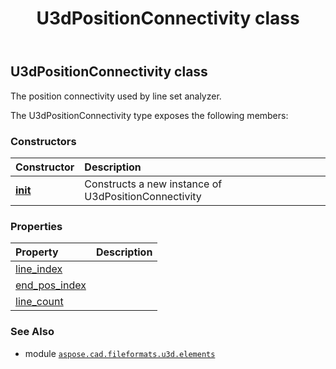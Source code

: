 ﻿---
title: U3dPositionConnectivity class
second_title: Aspose.CAD for Python via .NET API References
description: 
type: docs
weight: 150
url: /python-net/aspose.cad.fileformats.u3d.elements/u3dpositionconnectivity/
is_root: false
---

## U3dPositionConnectivity class

The position connectivity used by line set analyzer.



The U3dPositionConnectivity type exposes the following members:

### Constructors
| Constructor | Description |
| :- | :- |
| [__init__](/cad/python-net/aspose.cad.fileformats.u3d.elements/u3dpositionconnectivity/__init__/#) | Constructs a new instance of U3dPositionConnectivity |


### Properties
| Property | Description |
| :- | :- |
| [line_index](/cad/python-net/aspose.cad.fileformats.u3d.elements/u3dpositionconnectivity/line_index) |  |
| [end_pos_index](/cad/python-net/aspose.cad.fileformats.u3d.elements/u3dpositionconnectivity/end_pos_index) |  |
| [line_count](/cad/python-net/aspose.cad.fileformats.u3d.elements/u3dpositionconnectivity/line_count) |  |



### See Also
* module [`aspose.cad.fileformats.u3d.elements`](..)
